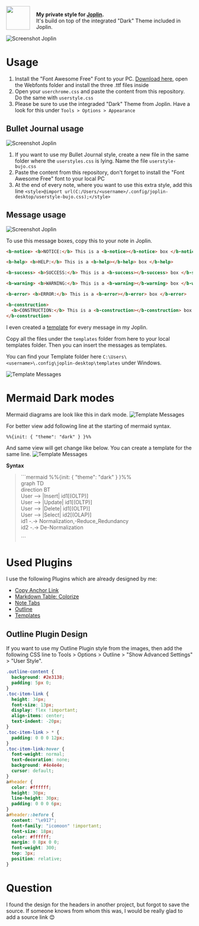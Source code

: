<img width="64" src="https://raw.githubusercontent.com/laurent22/joplin/dev/Assets/LinuxIcons/256x256.png" align="left" style="padding:0 1em 1em 0" />

**My private style for [Joplin](https://joplinapp.org).**<br />
It's build on top of the integrated "Dark" Theme included in Joplin.

![Screenshot Joplin](/assets/screenshot1.png)

# Usage

1. Install the "Font Awesome Free" Font to your PC. [Download here](https://fontawesome.com/how-to-use/on-the-web/setup/hosting-font-awesome-yourself), open the Webfonts folder and install the three .ttf files inside
2. Open your `userchrome.css` and paste the content from this repository. Do the same with `userstyle.css`
3. Please be sure to use the integraded "Dark" Theme from Joplin. Have a look for this under `Tools > Options > Appearance`

## Bullet Journal usage

![Screenshot Joplin](/assets/screenshot2.png)

1. If you want to use my Bullet Journal style, create a new file in the same folder where the `userstyles.css` is lying. Name the file `userstyle-bujo.css`
2. Paste the content from this repository, don't forget to install the "Font Awesome Free" font to your local PC
3. At the end of every note, where you want to use this extra style, add this line `<style>@import url(C:/Users/<username>/.config/joplin-desktop/userstyle-bujo.css);</style>`

## Message usage

![Screenshot Joplin](/assets/screenshot3.png)

To use this message boxes, copy this to your note in Joplin.

```html
<b-notice> <b>NOTICE:</b> This is a <b-notice></b-notice> box </b-notice>

<b-help> <b>HELP:</b> This is a <b-help></b-help> box </b-help>

<b-success> <b>SUCCESS:</b> This is a <b-success></b-success> box </b-success>

<b-warning> <b>WARNING:</b> This is a <b-warning></b-warning> box </b-warning>

<b-error> <b>ERROR:</b> This is a <b-error></b-error> box </b-error>

<b-construction>
  <b>CONSTRUCTION:</b> This is a <b-construction></b-construction> box.
</b-construction>
```

I even created a [template](https://joplinapp.org/#note-templates) for every message in my Joplin.

Copy all the files under the `templates` folder from here to your local templates folder. Then you can insert the messages as templates.

You can find your Template folder here `C:\Users\<username>\.config\joplin-desktop\templates` under Windows.

![Template Messages](/assets/template_messages.png)

# Mermaid Dark modes

Mermaid diagrams are look like this in dark mode.
![Template Messages](/assets/SimpleDark.png)

For better view add following line at the starting of mermaid syntax.

```
%%{init: { "theme": "dark" } }%%
```

And same view will get change like below. You can create a template for the same line.
![Template Messages](/assets/ReadyMadeDark.png)

**Syntax**

> <span>```</span>mermaid
> %%{init: { "theme": "dark" } }%% <br/>
> graph TD <br/>
> direction BT <br/>
> User --> |Insert| id1[(OLTP)] <br/>
> User --> |Update| id1[(OLTP)] <br/>
> User --> |Delete| id1[(OLTP)] <br/>
> User --> |Select| id2[(OLAP)] <br/>
> id1 -.-> Normalization,-Reduce_Redundancy <br/>
> id2 -.-> De-Normalization <br/>
>
> <p>```</p>

# Used Plugins

I use the following Plugins which are already designed by me:

- [Copy Anchor Link](https://github.com/hieuthi/joplin-plugin-copy-anchor-link)
- [Markdown Table: Colorize](https://github.com/hieuthi/joplin-plugin-markdown-table-colorize)
- [Note Tabs](https://github.com/benji300/joplin-note-tabs)
- [Outline](https://github.com/cqroot/joplin-outline)
- [Templates](https://github.com/joplin/plugin-templates)

## Outline Plugin Design

If you want to use my Outline Plugin style from the images, then add the following CSS line to Tools > Options > Outline > "Show Advanced Settings" > "User Style".

```css
.outline-content {
  background: #2e3138;
  padding: 5px 0;
}
.toc-item-link {
  height: 34px;
  font-size: 13px;
  display: flex !important;
  align-items: center;
  text-indent: -20px;
}
.toc-item-link > * {
  padding: 0 0 0 12px;
}
.toc-item-link:hover {
  font-weight: normal;
  text-decoration: none;
  background: #4e4e4e;
  cursor: default;
}
a#header {
  color: #ffffff;
  height: 30px;
  line-height: 30px;
  padding: 0 0 0 6px;
}
a#header::before {
  content: "\e917";
  font-family: "icomoon" !important;
  font-size: 18px;
  color: #ffffff;
  margin: 0 8px 0 0;
  font-weight: 300;
  top: 3px;
  position: relative;
}
```

# Question

I found the design for the headers in another project, but forgot to save the source. If someone knows from whom this was, I would be really glad to add a source link 😊
